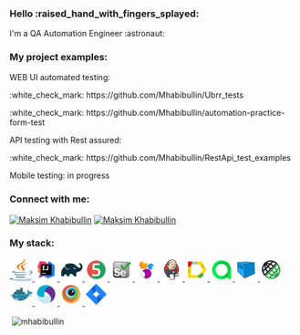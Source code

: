 <h3 align="left">Hello :raised_hand_with_fingers_splayed:</h3>
<p align="left"> I'm a QA Automation Engineer	:astronaut: </p>

<h3 align="left">My project examples:</h3>
<p align="left">
WEB UI automated testing: </p>
<p align="left"> :white_check_mark: https://github.com/Mhabibullin/Ubrr_tests </p>
<p align="left"> :white_check_mark: https://github.com/Mhabibullin/automation-practice-form-test </p>
  
API testing with Rest assured:
<p align="left"> :white_check_mark: https://github.com/Mhabibullin/RestApi_test_examples </p>

Mobile testing: in progress
</p>

<h3 align="left">Connect with me:</h3>
<p align="left">
<a href="https://t.me/avadhutabrahman" target="_blank"><img align="center" src="https://www.vectorlogo.zone/logos/telegram/telegram-icon.svg" alt="Maksim Khabibullin" height="30" width="30" /></a>
<a href="https://www.linkedin.com/in/maxim-khabibullin-ab8983191/" target="_blank"><img align="center" src="https://www.vectorlogo.zone/logos/linkedin/linkedin-tile.svg" alt="Maksim Khabibullin" height="30" width="30" /></a>
</p>

<h3 align="left">My stack:</h3>
<p align="left"> 
  <a href="https://www.java.com/" target="_blank"> <img src="imgForReadme/java.svg" alt="azure" width="40" height="40"/> </a> 
  <a href="https://www.jetbrains.com/idea/" target="_blank"> <img src="imgForReadme/Intelij_IDEA.svg" alt="azure" width="40" height="40"/> </a>
  <a href="https://gradle.org/" target="_blank"> <img src="imgForReadme/Gradle.svg" alt="azure" width="40" height="40"/> </a> 
  <a href="https://junit.org/" target="_blank"> <img src="imgForReadme/JUnit5.svg" alt="azure" width="40" height="40"/> </a> 
  <a href="https://www.selenium.dev/" target="_blank"> <img src="imgForReadme/Selenium.svg" alt="azure" width="40" height="40"/> </a> 
  <a href="https://selenide.org/" target="_blank"> <img src="imgForReadme/Selenide.svg" alt="azure" width="40" height="40"/> </a>
  <a href="https://www.jenkins.io" target="_blank"> <img src="imgForReadme/Jenkins.svg" alt="azure" width="40" height="40"/> </a> 
  <a href="http://allure.qatools.ru/" target="_blank"> <img src="imgForReadme/Allure_Report.svg" alt="azure" width="40" height="40"/> </a> 
  <a href="https://qameta.io/" target="_blank"> <img src="imgForReadme/Allure_EE.svg" alt="azure" width="40" height="40"/> </a> 
  <a href="https://aerokube.com/selenoid/" target="_blank"> <img src="imgForReadme/Selenoid.svg" alt="azure" width="40" height="40"/> </a> 
  <a href="https://rest-assured.io/" target="_blank"> <img src="imgForReadme/Rest-Assured.svg" alt="azure" width="40" height="40"/> </a>
  <a href="https://www.docker.com/" target="_blank"> <img src="imgForReadme/Docker.svg" alt="azure" width="40" height="40"/> </a> 
  <a href="https://appium.io/" target="_blank"> <img src="imgForReadme/Appium.svg" alt="azure" width="40" height="40"/> </a> 
  <a href="https://www.browserstack.com/" target="_blank"> <img src="imgForReadme/Browserstack.svg" alt="azure" width="40" height="40"/> </a> 
  <a href="https://www.atlassian.com/ru/software/jira" target="_blank"> <img src="imgForReadme/Jira.svg" alt="azure" width="40" height="40"/> </a> </p>

  
<p>&nbsp;<img align="center" src="https://github-readme-stats.vercel.app/api?username=mhabibullin&theme=default&show_icons=true&locale=en" alt="mhabibullin" /></p>

